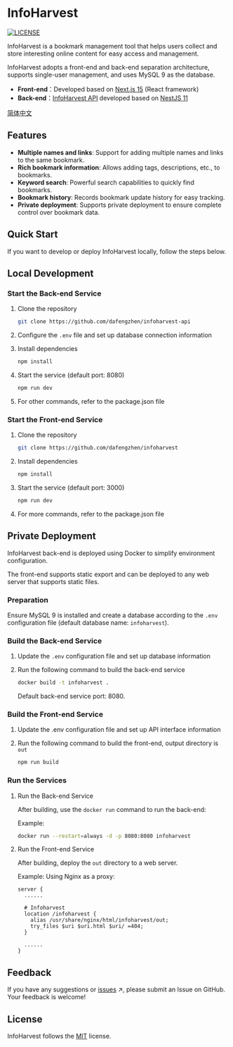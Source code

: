 # InfoHarvest

[![LICENSE](https://img.shields.io/github/license/dafengzhen/infoharvest)](https://github.com/dafengzhen/infoharvest/blob/main/LICENSE)

InfoHarvest is a bookmark management tool that helps users collect and store interesting online content for easy access
and management.

InfoHarvest adopts a front-end and back-end separation architecture, supports single-user management, and uses MySQL 9
as the database.

- **Front-end**：Developed based on [Next.js 15](https://nextjs.org) (React framework)
- **Back-end**：[InfoHarvest API]((https://github.com/dafengzhen/infoharvest-api)) developed based
  on [NestJS 11](https://nestjs.com)

[简体中文](./README.zh.md)

## Features

- **Multiple names and links**: Support for adding multiple names and links to the same bookmark.
- **Rich bookmark information**: Allows adding tags, descriptions, etc., to bookmarks.
- **Keyword search**: Powerful search capabilities to quickly find bookmarks.
- **Bookmark history**: Records bookmark update history for easy tracking.
- **Private deployment**: Supports private deployment to ensure complete control over bookmark data.

## Quick Start

If you want to develop or deploy InfoHarvest locally, follow the steps below.

## Local Development

### Start the Back-end Service

1. Clone the repository

   ```bash
   git clone https://github.com/dafengzhen/infoharvest-api
   ```

2. Configure the ```.env``` file and set up database connection information

3. Install dependencies

   ```bash
   npm install
   ```

4. Start the service (default port: 8080)

   ```bash
   npm run dev
   ```

5. For other commands, refer to the package.json file

### Start the Front-end Service

1. Clone the repository

   ```bash
   git clone https://github.com/dafengzhen/infoharvest
   ```

2. Install dependencies

   ```bash
   npm install
   ```

3. Start the service (default port: 3000)

   ```bash
   npm run dev
   ```

4. For more commands, refer to the package.json file

## Private Deployment

InfoHarvest back-end is deployed using Docker to simplify environment configuration.

The front-end supports static export and can be deployed to any web server that supports static files.

### Preparation

Ensure MySQL 9 is installed and create a database according to the ```.env``` configuration file (default database name:
```infoharvest```).

### Build the Back-end Service

1. Update the ```.env``` configuration file and set up database information

2. Run the following command to build the back-end service

   ```bash
   docker build -t infoharvest .
   ```

   Default back-end service port: 8080.

### Build the Front-end Service

1. Update the .env configuration file and set up API interface information

2. Run the following command to build the front-end, output directory is ```out```

   ```bash
   npm run build
   ```

### Run the Services

1. Run the Back-end Service

   After building, use the ```docker run``` command to run the back-end:

   Example:

   ```bash
   docker run --restart=always -d -p 8080:8080 infoharvest
   ```

2. Run the Front-end Service

   After building, deploy the ```out``` directory to a web server.

   Example: Using Nginx as a proxy:

   ```nginx
   server {
     ......
   
     # Infoharvest
     location /infoharvest {
       alias /usr/share/nginx/html/infoharvest/out;
       try_files $uri $uri.html $uri/ =404;
     }
   
     ......
   }
   ```

## Feedback

If you have any suggestions or [issues](https://github.com/dafengzhen/infoharvest/issues) ↗, please submit an Issue on
GitHub. Your feedback is welcome!

## License

InfoHarvest follows the [MIT](https://opensource.org/licenses/MIT) license.
